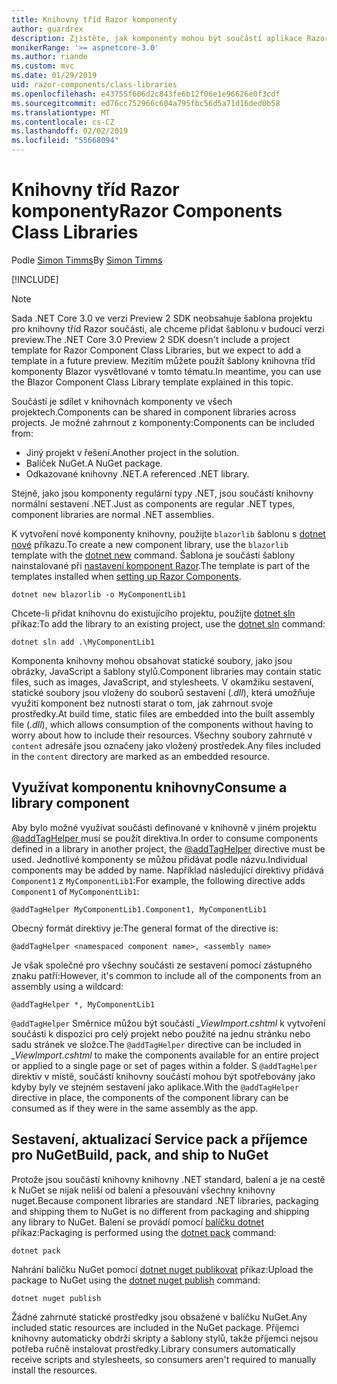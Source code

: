 ```yaml
---
title: Knihovny tříd Razor komponenty
author: guardrex
description: Zjistěte, jak komponenty mohou být součástí aplikace Razor komponenty z externí komponenta knihovny.
monikerRange: '>= aspnetcore-3.0'
ms.author: riande
ms.custom: mvc
ms.date: 01/29/2019
uid: razor-components/class-libraries
ms.openlocfilehash: e43755f606d2c843fe6b12f06e1e96626e0f3cdf
ms.sourcegitcommit: ed76cc752966c604a795fbc56d5a71d16ded0b58
ms.translationtype: MT
ms.contentlocale: cs-CZ
ms.lasthandoff: 02/02/2019
ms.locfileid: "55668094"
---
```

# <a name="razor-components-class-libraries"></a><span data-ttu-id="e161e-103">Knihovny tříd Razor komponenty</span><span class="sxs-lookup"><span data-stu-id="e161e-103">Razor Components Class Libraries</span></span>

<span data-ttu-id="e161e-104">Podle [Simon Timms](https://github.com/stimms)</span><span class="sxs-lookup"><span data-stu-id="e161e-104">By [Simon Timms](https://github.com/stimms)</span></span>

[!INCLUDE[](~/includes/razor-components-preview-notice.md)]

> [!NOTE]
> <span data-ttu-id="e161e-105">Sada .NET Core 3.0 ve verzi Preview 2 SDK neobsahuje šablona projektu pro knihovny tříd Razor součásti, ale chceme přidat šablonu v budoucí verzi preview.</span><span class="sxs-lookup"><span data-stu-id="e161e-105">The .NET Core 3.0 Preview 2 SDK doesn't include a project template for Razor Component Class Libraries, but we expect to add a template in a future preview.</span></span> <span data-ttu-id="e161e-106">Mezitím můžete použít šablony knihovna tříd komponenty Blazor vysvětlované v tomto tématu.</span><span class="sxs-lookup"><span data-stu-id="e161e-106">In meantime, you can use the Blazor Component Class Library template explained in this topic.</span></span>

<span data-ttu-id="e161e-107">Součástí je sdílet v knihovnách komponenty ve všech projektech.</span><span class="sxs-lookup"><span data-stu-id="e161e-107">Components can be shared in component libraries across projects.</span></span> <span data-ttu-id="e161e-108">Je možné zahrnout z komponenty:</span><span class="sxs-lookup"><span data-stu-id="e161e-108">Components can be included from:</span></span>

* <span data-ttu-id="e161e-109">Jiný projekt v řešení.</span><span class="sxs-lookup"><span data-stu-id="e161e-109">Another project in the solution.</span></span>
* <span data-ttu-id="e161e-110">Balíček NuGet.</span><span class="sxs-lookup"><span data-stu-id="e161e-110">A NuGet package.</span></span>
* <span data-ttu-id="e161e-111">Odkazované knihovny .NET.</span><span class="sxs-lookup"><span data-stu-id="e161e-111">A referenced .NET library.</span></span>

<span data-ttu-id="e161e-112">Stejně, jako jsou komponenty regulární typy .NET, jsou součástí knihovny normální sestavení .NET.</span><span class="sxs-lookup"><span data-stu-id="e161e-112">Just as components are regular .NET types, component libraries are normal .NET assemblies.</span></span>

<span data-ttu-id="e161e-113">K vytvoření nové komponenty knihovny, použijte `blazorlib` šablonu s [dotnet nové](/dotnet/core/tools/dotnet-new) příkazu.</span><span class="sxs-lookup"><span data-stu-id="e161e-113">To create a new component library, use the `blazorlib` template with the [dotnet new](/dotnet/core/tools/dotnet-new) command.</span></span> <span data-ttu-id="e161e-114">Šablona je součástí šablony nainstalované při [nastavení komponent Razor](/docs/get-started.html#setup).</span><span class="sxs-lookup"><span data-stu-id="e161e-114">The template is part of the templates installed when [setting up Razor Components](/docs/get-started.html#setup).</span></span>

```console
dotnet new blazorlib -o MyComponentLib1
```

<span data-ttu-id="e161e-115">Chcete-li přidat knihovnu do existujícího projektu, použijte [dotnet sln](/dotnet/core/tools/dotnet-sln) příkaz:</span><span class="sxs-lookup"><span data-stu-id="e161e-115">To add the library to an existing project, use the [dotnet sln](/dotnet/core/tools/dotnet-sln) command:</span></span>

```console
dotnet sln add .\MyComponentLib1
```

<span data-ttu-id="e161e-116">Komponenta knihovny mohou obsahovat statické soubory, jako jsou obrázky, JavaScript a šablony stylů.</span><span class="sxs-lookup"><span data-stu-id="e161e-116">Component libraries may contain static files, such as images, JavaScript, and stylesheets.</span></span> <span data-ttu-id="e161e-117">V okamžiku sestavení, statické soubory jsou vloženy do souborů sestavení (*.dll*), která umožňuje využití komponent bez nutnosti starat o tom, jak zahrnout svoje prostředky.</span><span class="sxs-lookup"><span data-stu-id="e161e-117">At build time, static files are embedded into the built assembly file (*.dll*), which allows consumption of the components without having to worry about how to include their resources.</span></span> <span data-ttu-id="e161e-118">Všechny soubory zahrnuté v `content` adresáře jsou označeny jako vložený prostředek.</span><span class="sxs-lookup"><span data-stu-id="e161e-118">Any files included in the `content` directory are marked as an embedded resource.</span></span> 

## <a name="consume-a-library-component"></a><span data-ttu-id="e161e-119">Využívat komponentu knihovny</span><span class="sxs-lookup"><span data-stu-id="e161e-119">Consume a library component</span></span>

<span data-ttu-id="e161e-120">Aby bylo možné využívat součásti definované v knihovně v jiném projektu [ @addTagHelper ](/aspnet/core/mvc/views/tag-helpers/intro#add-helper-label) musí se použít direktiva.</span><span class="sxs-lookup"><span data-stu-id="e161e-120">In order to consume components defined in a library in another project, the [@addTagHelper](/aspnet/core/mvc/views/tag-helpers/intro#add-helper-label) directive must be used.</span></span> <span data-ttu-id="e161e-121">Jednotlivé komponenty se můžou přidávat podle názvu.</span><span class="sxs-lookup"><span data-stu-id="e161e-121">Individual components may be added by name.</span></span> <span data-ttu-id="e161e-122">Například následující direktivy přidává `Component1` z `MyComponentLib1`:</span><span class="sxs-lookup"><span data-stu-id="e161e-122">For example, the following directive adds `Component1` of `MyComponentLib1`:</span></span>

```cshtml
@addTagHelper MyComponentLib1.Component1, MyComponentLib1
```

<span data-ttu-id="e161e-123">Obecný formát direktivy je:</span><span class="sxs-lookup"><span data-stu-id="e161e-123">The general format of the directive is:</span></span>

```cshtml
@addTagHelper <namespaced component name>, <assembly name>
```

<span data-ttu-id="e161e-124">Je však společné pro všechny součásti ze sestavení pomocí zástupného znaku patří:</span><span class="sxs-lookup"><span data-stu-id="e161e-124">However, it's common to include all of the components from an assembly using a wildcard:</span></span>

```cshtml
@addTagHelper *, MyComponentLib1
```

<span data-ttu-id="e161e-125">`@addTagHelper` Směrnice můžou být součástí *_ViewImport.cshtml* k vytvoření součásti k dispozici pro celý projekt nebo použité na jednu stránku nebo sadu stránek ve složce.</span><span class="sxs-lookup"><span data-stu-id="e161e-125">The `@addTagHelper` directive can be included in *_ViewImport.cshtml* to make the components available for an entire project or applied to a single page or set of pages within a folder.</span></span> <span data-ttu-id="e161e-126">S `@addTagHelper` direktiv v místě, součástí knihovny součástí mohou být spotřebovány jako kdyby byly ve stejném sestavení jako aplikace.</span><span class="sxs-lookup"><span data-stu-id="e161e-126">With the `@addTagHelper` directive in place, the components of the component library can be consumed as if they were in the same assembly as the app.</span></span> 

## <a name="build-pack-and-ship-to-nuget"></a><span data-ttu-id="e161e-127">Sestavení, aktualizací Service pack a příjemce pro NuGet</span><span class="sxs-lookup"><span data-stu-id="e161e-127">Build, pack, and ship to NuGet</span></span>

<span data-ttu-id="e161e-128">Protože jsou součástí knihovny knihovny .NET standard, balení a je na cestě k NuGet se nijak neliší od balení a přesouvání všechny knihovny nuget.</span><span class="sxs-lookup"><span data-stu-id="e161e-128">Because component libraries are standard .NET libraries, packaging and shipping them to NuGet is no different from packaging and shipping any library to NuGet.</span></span> <span data-ttu-id="e161e-129">Balení se provádí pomocí [balíčku dotnet](/dotnet/core/tools/dotnet-pack) příkaz:</span><span class="sxs-lookup"><span data-stu-id="e161e-129">Packaging is performed using the [dotnet pack](/dotnet/core/tools/dotnet-pack) command:</span></span>

```console
dotnet pack
```

<span data-ttu-id="e161e-130">Nahrání balíčku NuGet pomocí [dotnet nuget publikovat](/dotnet/core/tools/dotnet-nuget-push) příkaz:</span><span class="sxs-lookup"><span data-stu-id="e161e-130">Upload the package to NuGet using the [dotnet nuget publish](/dotnet/core/tools/dotnet-nuget-push) command:</span></span>

```console
dotnet nuget publish
```

<span data-ttu-id="e161e-131">Žádné zahrnuté statické prostředky jsou obsažené v balíčku NuGet.</span><span class="sxs-lookup"><span data-stu-id="e161e-131">Any included static resources are included in the NuGet package.</span></span> <span data-ttu-id="e161e-132">Příjemci knihovny automaticky obdrží skripty a šablony stylů, takže příjemci nejsou potřeba ručně instalovat prostředky.</span><span class="sxs-lookup"><span data-stu-id="e161e-132">Library consumers automatically receive scripts and stylesheets, so consumers aren't required to manually install the resources.</span></span>
